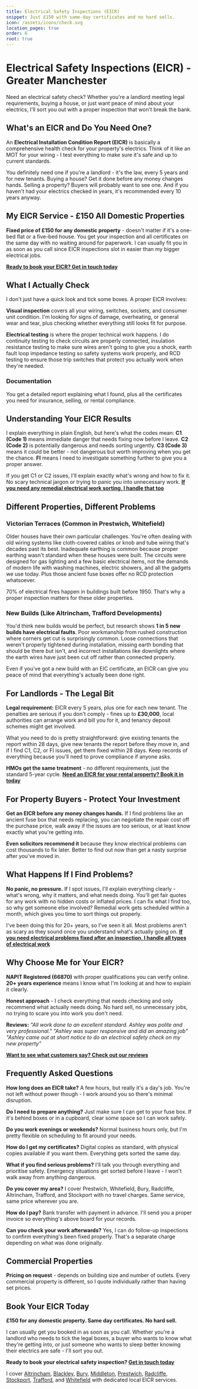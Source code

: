 ```yaml
---
title: Electrical Safety Inspections (EICR)
snippet: Just £150 with same-day certificates and no hard sells.
icon: /assets/icons/check.svg
location_pages: true
order: 6
root: true
---
```


# Electrical Safety Inspections (EICR) - Greater Manchester

Need an electrical safety check? Whether you're a landlord meeting legal requirements, buying a house, or just want peace of mind about your electrics, I'll sort you out with a proper inspection that won't break the bank.

## What's an EICR and Do You Need One?

An **Electrical Installation Condition Report (EICR)** is basically a comprehensive health check for your property's electrics. Think of it like an MOT for your wiring - I test everything to make sure it's safe and up to current standards.

You definitely need one if you're a landlord - it's the law, every 5 years and for new tenants. Buying a house? Get it done before any money changes hands. Selling a property? Buyers will probably want to see one. And if you haven't had your electrics checked in years, it's recommended every 10 years anyway.

## My EICR Service - £150 All Domestic Properties

**Fixed price of £150 for any domestic property** - doesn't matter if it's a one-bed flat or a five-bed house. You get your inspection and all certificates on the same day with no waiting around for paperwork. I can usually fit you in as soon as you call since EICR inspections slot in easier than my bigger electrical jobs.

**[Ready to book your EICR? Get in touch today](/contact/)**

## What I Actually Check

I don't just have a quick look and tick some boxes. A proper EICR involves:

**Visual inspection** covers all your wiring, switches, sockets, and consumer unit condition. I'm looking for signs of damage, overheating, or general wear and tear, plus checking whether everything still looks fit for purpose.

**Electrical testing** is where the proper technical work happens. I do continuity testing to check circuits are properly connected, insulation resistance testing to make sure wires aren't going to give you a shock, earth fault loop impedance testing so safety systems work properly, and RCD testing to ensure those trip switches that protect you actually work when they're needed.

### Documentation

You get a detailed report explaining what I found, plus all the certificates you need for insurance, selling, or rental compliance.

## Understanding Your EICR Results

I explain everything in plain English, but here's what the codes mean: **C1 (Code 1)** means immediate danger that needs fixing now before I leave. **C2 (Code 2)** is potentially dangerous and needs sorting urgently. **C3 (Code 3)** means it could be better - not dangerous but worth improving when you get the chance. **FI** means I need to investigate something further to give you a proper answer.

If you get C1 or C2 issues, I'll explain exactly what's wrong and how to fix it. No scary technical jargon or trying to panic you into unnecessary work. **[If you need any remedial electrical work sorting, I handle that too](/services/)**

## Different Properties, Different Problems

### Victorian Terraces (Common in Prestwich, Whitefield)

Older houses have their own particular challenges. You're often dealing with old wiring systems like cloth-covered cables or knob and tube wiring that's decades past its best. Inadequate earthing is common because proper earthing wasn't standard when these houses were built. The circuits were designed for gas lighting and a few basic electrical items, not the demands of modern life with washing machines, electric showers, and all the gadgets we use today. Plus those ancient fuse boxes offer no RCD protection whatsoever.

70% of electrical fires happen in buildings built before 1950. That's why a proper inspection matters for these older properties.

### New Builds (Like Altrincham, Trafford Developments)

You'd think new builds would be perfect, but research shows **1 in 5 new builds have electrical faults**. Poor workmanship from rushed construction where corners get cut is surprisingly common. Loose connections that weren't properly tightened during installation, missing earth bonding that should be there but isn't, and incorrect installations like downlights where the earth wires have just been cut off rather than connected properly.

Even if you've got a new build with an EIC certificate, an EICR can give you peace of mind that everything's actually been done right.

## For Landlords - The Legal Bit

**Legal requirement:** EICR every 5 years, plus one for each new tenant. The penalties are serious if you don't comply - fines up to **£30,000**, local authorities can arrange work and bill you for it, and tenancy deposit schemes might get involved.

What you need to do is pretty straightforward: give existing tenants the report within 28 days, give new tenants the report before they move in, and if I find C1, C2, or FI issues, get them fixed within 28 days. Keep records of everything because you'll need to prove compliance if anyone asks.

**HMOs get the same treatment** - no different requirements, just the standard 5-year cycle. **[Need an EICR for your rental property? Book it in today](/contact/)**

## For Property Buyers - Protect Your Investment

**Get an EICR before any money changes hands.** If I find problems like an ancient fuse box that needs replacing, you can negotiate the repair cost off the purchase price, walk away if the issues are too serious, or at least know exactly what you're getting into.

**Even solicitors recommend it** because they know electrical problems can cost thousands to fix later. Better to find out now than get a nasty surprise after you've moved in.

## What Happens If I Find Problems?

**No panic, no pressure.** If I spot issues, I'll explain everything clearly - what's wrong, why it matters, and what needs doing. You'll get fair quotes for any work with no hidden costs or inflated prices. I can fix what I find too, so why get someone else involved? Remedial work gets scheduled within a month, which gives you time to sort things out properly.

I've been doing this for 20+ years, so I've seen it all. Most problems aren't as scary as they sound once you understand what's actually going on. **[If you need electrical problems fixed after an inspection, I handle all types of electrical work](/services/)**

## Why Choose Me for Your EICR?

**NAPIT Registered (66870)** with proper qualifications you can verify online. **20+ years experience** means I know what I'm looking at and how to explain it clearly.

**Honest approach** - I check everything that needs checking and only recommend what actually needs doing. No hard sell, no unnecessary jobs, no trying to scare you into work you don't need.

**Reviews:** _"All work done to an excellent standard. Ashley was polite and very professional."_ _"Ashley was super responsive and did an amazing job"_ _"Ashley came out at short notice to do an electrical safety check on my new property"_

**[Want to see what customers say? Check out our reviews](/reviews/)**

## Frequently Asked Questions

**How long does an EICR take?** A few hours, but really it's a day's job. You're not left without power though - I work around you so there's minimal disruption.

**Do I need to prepare anything?** Just make sure I can get to your fuse box. If it's behind boxes or in a cupboard, clear some space so I can work safely.

**Do you work evenings or weekends?** Normal business hours only, but I'm pretty flexible on scheduling to fit around your needs.

**How do I get my certificates?** Digital copies as standard, with physical copies available if you want them. Everything gets sorted the same day.

**What if you find serious problems?** I'll talk you through everything and prioritise safety. Emergency situations get sorted before I leave - I won't walk away from anything dangerous.

**Do you cover my area?** I cover Prestwich, Whitefield, Bury, Radcliffe, Altrincham, Trafford, and Stockport with no travel charges. Same service, same price wherever you are.

**How do I pay?** Bank transfer with payment in advance. I'll send you a proper invoice so everything's above board for your records.

**Can you check your work afterwards?** Yes, I can do follow-up inspections to confirm everything's been fixed properly. That's a separate charge depending on what was done originally.

## Commercial Properties

**Pricing on request** - depends on building size and number of outlets. Every commercial property is different, so I quote individually rather than having set prices.

## Book Your EICR Today

**£150 for any domestic property. Same day certificates. No hard sell.**

I can usually get you booked in as soon as you call. Whether you're a landlord who needs to tick the legal boxes, a buyer who wants to know what they're getting into, or just someone who wants to sleep better knowing their electrics are safe - I'll sort you out.

**Ready to book your electrical safety inspection? [Get in touch today](/contact/)**

I cover [Altrincham](/services/electrical-safety-inspections-eicr/altrincham/), [Blackley](/services/electrical-safety-inspections-eicr/blackley/), [Bury](/services/electrical-safety-inspections-eicr/bury/), [Middleton](/services/electrical-safety-inspections-eicr/middleton/), [Prestwich](/services/electrical-safety-inspections-eicr/prestwich/), [Radcliffe](/services/electrical-safety-inspections-eicr/radcliffe/), [Stockport](/services/electrical-safety-inspections-eicr/stockport/), [Trafford](/services/electrical-safety-inspections-eicr/trafford/), and [Whitefield](/services/electrical-safety-inspections-eicr/whitefield/) with dedicated local EICR services.
